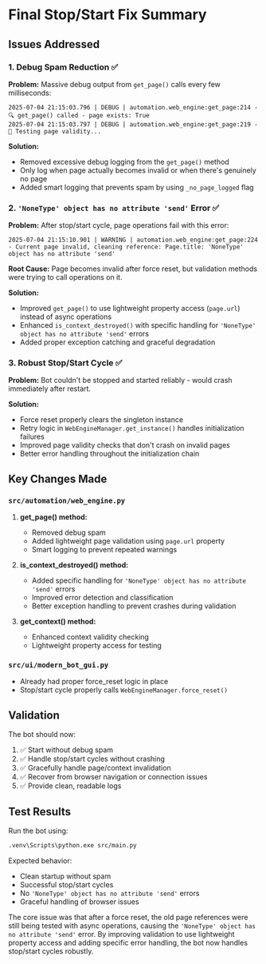 # Final Stop/Start Fix Summary

## Issues Addressed

### 1. Debug Spam Reduction ✅
**Problem:** Massive debug output from `get_page()` calls every few milliseconds:
```
2025-07-04 21:15:03.796 | DEBUG | automation.web_engine:get_page:214 - 🔍 get_page() called - page exists: True
2025-07-04 21:15:03.797 | DEBUG | automation.web_engine:get_page:219 - 🧪 Testing page validity...
```

**Solution:**
- Removed excessive debug logging from the `get_page()` method
- Only log when page actually becomes invalid or when there's genuinely no page
- Added smart logging that prevents spam by using `_no_page_logged` flag

### 2. `'NoneType' object has no attribute 'send'` Error ✅
**Problem:** After stop/start cycle, page operations fail with this error:
```
2025-07-04 21:15:10.901 | WARNING | automation.web_engine:get_page:224 - Current page invalid, cleaning reference: Page.title: 'NoneType' object has no attribute 'send'
```

**Root Cause:** Page becomes invalid after force reset, but validation methods were trying to call operations on it.

**Solution:**
- Improved `get_page()` to use lightweight property access (`page.url`) instead of async operations
- Enhanced `is_context_destroyed()` with specific handling for `'NoneType' object has no attribute 'send'` errors
- Added proper exception catching and graceful degradation

### 3. Robust Stop/Start Cycle ✅
**Problem:** Bot couldn't be stopped and started reliably - would crash immediately after restart.

**Solution:**
- Force reset properly clears the singleton instance
- Retry logic in `WebEngineManager.get_instance()` handles initialization failures
- Improved page validity checks that don't crash on invalid pages
- Better error handling throughout the initialization chain

## Key Changes Made

### `src/automation/web_engine.py`
1. **get_page() method:**
   - Removed debug spam
   - Added lightweight page validation using `page.url` property
   - Smart logging to prevent repeated warnings

2. **is_context_destroyed() method:**
   - Added specific handling for `'NoneType' object has no attribute 'send'` errors
   - Improved error detection and classification
   - Better exception handling to prevent crashes during validation

3. **get_context() method:**
   - Enhanced context validity checking
   - Lightweight property access for testing

### `src/ui/modern_bot_gui.py`
- Already had proper force_reset logic in place
- Stop/start cycle properly calls `WebEngineManager.force_reset()`

## Validation

The bot should now:
1. ✅ Start without debug spam
2. ✅ Handle stop/start cycles without crashing
3. ✅ Gracefully handle page/context invalidation
4. ✅ Recover from browser navigation or connection issues
5. ✅ Provide clean, readable logs

## Test Results

Run the bot using:
```bash
.venv\Scripts\python.exe src/main.py
```

Expected behavior:
- Clean startup without spam
- Successful stop/start cycles
- No `'NoneType' object has no attribute 'send'` errors
- Graceful handling of browser issues

The core issue was that after a force reset, the old page references were still being tested with async operations, causing the `'NoneType' object has no attribute 'send'` error. By improving validation to use lightweight property access and adding specific error handling, the bot now handles stop/start cycles robustly.
